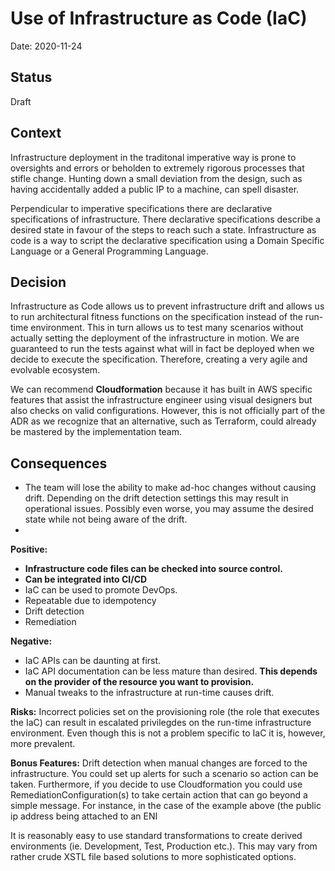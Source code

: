 # Use of Infrastructure as Code (IaC)

Date: 2020-11-24

## Status

Draft

## Context

Infrastructure deployment in the traditonal imperative way is prone to oversights and errors or beholden to extremely rigorous processes that stifle change. Hunting down a small deviation from the design, such as having accidentally added a public IP to a machine, can spell disaster. 

Perpendicular to imperative specifications there are declarative specifications of infrastructure. There declarative specifications describe a desired state in favour of the steps to reach such a state. Infrastructure as code is a way to script the declarative specification using a Domain Specific Language or a General Programming Language. 

## Decision

Infrastructure as Code allows us to prevent infrastructure drift and allows us to run architectural fitness functions on the specification instead of the run-time environment. This in turn allows us to test many scenarios without actually setting the deployment of the infrastructure in motion.
We are guaranteed to run the tests against what will in fact be deployed when we decide to execute the specification. Therefore, creating a very agile and evolvable ecosystem.
 
We can recommend **Cloudformation** because it has built in AWS specific features that assist the infrastructure engineer using visual designers but also checks on valid configurations. However, this is not officially part of the ADR as we recognize that an alternative, such as Terraform, could already be mastered by the implementation team.

## Consequences

- The team will lose the ability to make ad-hoc changes without causing drift. Depending on the drift detection settings this may result in operational issues. Possibly even worse, you may assume the desired state while not being aware of the drift.
- 

**Positive:**
- **Infrastructure code files can be checked into source control.**
- **Can be integrated into CI/CD**
- IaC can be used to promote DevOps.
- Repeatable due to idempotency
- Drift detection
- Remediation


**Negative:**
- IaC APIs can be daunting at first.
- IaC API documentation can be less mature than desired. **This depends on the provider of the resource you want to provision.**
- Manual tweaks to the infrastructure at run-time causes drift.

**Risks:**
Incorrect policies set on the provisioning role (the role that executes the IaC) can result in escalated privilegdes on the run-time infrastructure environment. Even though this is not a problem specific to IaC it is, however, more prevalent.

**Bonus Features:** 
Drift detection when manual changes are forced to the infrastructure. You could set up alerts for such a scenario so action can be taken. Furthermore, if you decide to use Cloudformation you could use RemediationConfiguration(s) to take certain action that can go beyond a simple message. For instance, in the case of the example above (the public ip address being attached to an ENI 

It is reasonably easy to use standard transformations to create derived environments (ie. Development, Test, Production etc.). This may vary from rather crude XSTL file based solutions to more sophisticated options.
